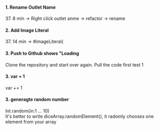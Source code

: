 <h4>1. Rename Outlet Name</h4>
37. 8 min -> Right click outlet anme -> refactor -> rename
<h4>2. Add Image Literal</h4> 
37. 14 min -> #imageLiteral(
<h4>3. Push to Github shows "Loading</h4>
Clone the repository and start over again. Pull the code first test 1
<h4>3. var + 1 </h4> var += 1
<h4>3. generagte random number </h4> Int.random(in:1 ... 10) <br> It's better to write diceArray.randomElement(), it radomly chooses one element from your array
